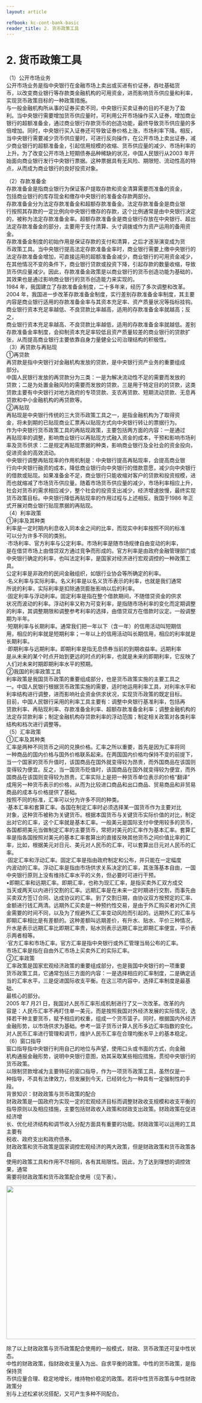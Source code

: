 ```yaml
---
layout: article

refbook: kc-cont-bank-basic
reader_title: 2. 货币政策工具
---
```


# 2. 货币政策工具

<p>（1）公开市场业务<br />
      公开市场业务是指中央银行在金融市场上卖出或买进有价证券，吞吐基础货<br />
      币，以改变商业银行等存款类金融机构的可用资金，进而影响货币供应量和利率，<br />
      实现货币政策目标的一种政策措施。<br />
      与一般金融机构所从事的证券买卖不同，中央银行买卖证券的目的不是为了盈<br />
      利。当中央银行需要增加货币供应量时，可利用公开市场操作买入证券，增加商业<br />
      银行的超额准备金，通过商业银行存款货币的创造功能，最终导致货币供应量的多<br />
      倍增加。同时，中央银行买入证券还可导致证券价格上涨，市场利率下降。相反，<br />
      当中央银行需要减少货币供应量时，可进行反向操作，在公开市场上卖出证券，减<br />
      少商业银行的超额准备金，引起信用规模的收缩、货币供应量的减少、市场利率的<br />
      上升。为了改变公开市场上短期债券品种稀缺的状况，中国人民银行从2003 年开<br />
      始面向商业银行发行中央银行票据。这种票据具有无风险、期限短、流动性高的特<br />
      点，从而成为商业银行的良好投资对象。</p>
    <p>（2）存款准备金<br />
      存款准备金是指商业银行为保证客户提取存款和资金清算需要而准备的资金，<br />
      包括商业银行的库存现金和缴存中央银行的准备金存款两部分。<br />
      存款准备金分为法定存款准备金和超额存款准备金。法定存款准备金是商业银<br />
      行按照其存款的一定比例向中央银行缴存的存款，这个比例通常是由中央银行决定<br />
      的，被称为法定存款准备金率。超额存款准备金是商业银行存放在中央银行、超出<br />
      法定存款准备金的部分，主要用于支付清算、头寸调拨或作为资产运用的备用资金。<br />
      存款准备金制度的初始作用是保证存款的支付和清算，之后才逐渐演变成为货<br />
      币政策工具。当中央银行提高法定存款准备金率时，商业银行需要上缴中央银行的<br />
      法定存款准备金增加，可直接运用的超额准备金减少，商业银行的可用资金减少，<br />
      在其他情况不变的条件下，商业银行贷款或投资下降，引起存款的数量收缩，导致<br />
      货币供应量减少。因此，存款准备金政策是以商业银行的货币创造功能为基础的，<br />
      其效果也是通过影响商业银行的货币创造能力来实现的。<br />
      1984 年，我国建立了存款准备金制度，二十多年来，经历了多次调整和改革。<br />
      2004 年，我国进一步改革存款准备金制度，实行差别存款准备金率制度，其主要<br />
      内容是商业银行适用的存款准备金率与其资本充足率、资产质量状况等指标挂钩。<br />
      商业银行资本充足率越低、不良贷款比率越高，适用的存款准备金率就越高；反之，<br />
      商业银行资本充足率越高、不良贷款比率越低，适用的存款准备金率就越低。差别<br />
      存款准备金率制度，会抑制资本充足率较低且资产质量较差的商业银行的贷款扩<br />
      张，从而提高商业银行主要依靠自身力量健全公司治理结构的积极性。<br />
      （3）再贷款与再贴现<br />
      ①再贷款<br />
      再贷款是指中央银行对金融机构发放的贷款，是中央银行资产业务的重要组成<br />
      部分。<br />
      中国人民银行发放的再贷款分为三类：一是为解决流动性不足的需要而发放的<br />
      贷款；二是为处置金融风险的需要而发放的贷款，三是用于特定目的的贷款，这类<br />
      贷款主要有中央银行对地方政府的专项贷款、支农再贷款、短期流动贷款、无息再<br />
      贷款和中小金融机构的再贷款等。<br />
      ②再贴现<br />
      再贴现是中央银行传统的三大货币政策工具之一，是指金融机构为了取得资<br />
      金，将未到期的已贴现商业汇票再以贴现方式向中央银行转让的票据行为。<br />
      作为中央银行货币政策工具的再贴现政策，主要包括两方面的内容：一是通过<br />
      再贴现率的调整，影响商业银行以再贴现方式融入资金的成本，干预和影响市场利<br />
      率及货币供求：二是规定再贴现票据的种类，影响商业银行及全社会的资金投向，<br />
      促进资金的高效流动。<br />
      中央银行调整再贴现率的作用机制是：中央银行提高再贴现率，会提高商业银<br />
      行向中央银行融资的成本，降低商业银行向中央银行的借款意愿，减少向中央银行<br />
      的借款或贴现。如果准备金不足，商业银行只能收缩对客户的贷款和投资规模，进<br />
      而也就缩减了市场货币供应量。随着市场货币供应量的减少，市场利率相应上升，<br />
      社会对货币的需求相应减少，整个社会的投资支出减少，经济增速放慢，最终实现<br />
      货币政策目标。中央银行降低再贴现率的作用过程与上述相反。我国于1986 年正<br />
      式开展对商业银行贴现票据的再贴现。<br />
      （4）利率政策<br />
      ①利率及其种类<br />
      利率是一定时期内利息收入同本金之间的比率，而现实中利率按照不同的标准<br />
      可以分为许多不同的类别。<br />
      ·市场利率、官方利率与公定利率。市场利率是随市场规律自由变动的利率，<br />
      是在借贷市场上由借贷双方通过竞争而形成的。官方利率是由政府金融管理部门或<br />
      中央银行确定的利率，也叫法定利率，是国家对经济进行宏观调控的一种政策工具。<br />
      公定利率是非政府的民间金融组织，如银行业协会等所确定的利率。<br />
      ·名义利率与实际利率。名义利率是以名义货币表示的利率，也就是我们通常<br />
      所说的利率，实际利率是扣除通货膨胀影响以后的利率。<br />
      ·固定利率与浮动利率。固定利率是指在整个借款期间，不随借贷资金的供求<br />
      状况而波动的利率。浮动利率又称为可变利率，是指随市场利率的变化而定期调整<br />
      的利率，其调整期限和调整参考利率的选择，由借贷双方在借款时议定。一般调整<br />
      期为半年。<br />
      ·短期利率与长期利率。通常我们把一年以下（含一年）的信用活动叫短期信<br />
      用，相应的利率就是短期利率；一年以上的信用活动叫长期信用，相应的利率就是<br />
      长期利率。<br />
      ·即期利率与远期利率。即期利率是指无息债券当前的到期收益率。远期利率<br />
      是从未来的某个时点开始到更远的时点的利率，也就是未来的即期利率，它反映了<br />
      人们对未来时期即期利率水平的预期。<br />
      ②我国的利率政策工具<br />
      利率政策是我国货币政策的重要组成部分，也是货币政策实施的主要工具之<br />
      一。中国人民银行根据货币政策实施的需要，适时地运用利率工具，对利率水平和<br />
      利率结构进行调整，进而影响社会资金供求状况，实现货币政策的既定目标。<br />
      目前，中国人民银行采用的利率工具主要有：调整中央银行基准利率，包括再<br />
      贷款利率、再贴现利率、存款准备金利率、超额存款准备金利率；调整金融机构的<br />
      法定存贷款利率；制定金融机构存贷款利率的浮动范围；制定相关政策对各类利率<br />
      结构和档次进行调整等。<br />
      （5）汇率政策<br />
      ①汇率及其种类<br />
      汇率是两种不同货币之间的兑换价格。汇率之所以重要，首先是因为汇率将同<br />
      一种商品的国内价格与国外价格联系起来。在两国国内价格均保持不变的前提下，<br />
      当一个国家的货币升值时，该国商品在国外就变得较为昂贵，而外国商品在该国则<br />
      变得较为便宜。反之，当一国货币贬值时，该国商品在国外就变得较为便宜，而外<br />
      国商品在该国则变得较为昂贵。汇率实际上是把一种货币单位表示的价格“翻译”<br />
      成用另一种货币表示的价格，从而为比较进口商品和出口商品、贸易商品和非贸易<br />
      商品的成本与价格提供了基础。<br />
      按照不同的标准，汇率可以分为许多不同的种类。<br />
      ·基本汇率和套算汇率。各国在制定汇率时必须选择某一国货币作为主要对比<br />
      对象，这种货币被称为关键货币。根据本国货币与关键货币实际价值的对比，制定<br />
      出对它的汇率，这个汇率就是基本汇率。一般美元是国际支付中使用较多的货币，<br />
      各国都把美元当做制定汇率的主要货币，常把对美元的汇率作为基本汇率。套算汇<br />
      率是指各国按照对美元的基本汇率套算出的直接反映其他货币之间价值比率的汇<br />
      率，比如，根据美元对日元、美元对人民币的汇率，可以套算出日元对人民币的汇<br />
      率。<br />
      ·固定汇率和浮动汇率。固定汇率是指由政府制定和公布，并只能在一定幅度<br />
      内波动的汇率。浮动汇率是指由市场供求关系决定的汇率，其涨落基本自由，一国<br />
      中央银行原则上没有维持汇率水平的义务，但必要时可进行干预。<br />
      •即期汇率和远期汇率。即期汇率，也称为现汇汇率，是指买卖外汇双方成交<br />
      当天或两天以内进行交割的汇率。远期汇率是在未来一定时期进行交割，而事先由<br />
      买卖双方签订合同、达成协议的汇率。到了交割日期，由协议双方按预定的汇率、<br />
      金额进行钱汇两清。远期外汇买卖是一种预约性交易，是由于外汇购买者对外汇资<br />
      金需要的时间不同，以及为了规避外汇汇率变动风险而引起的。远期外汇的汇率与<br />
      即期汇率相比是有差额的。这种差额叫远期差价，有升水、贴水、平价三种情况，<br />
      升水是表示远期汇率比即期汇率贵，贴水则表示远期汇率比即期汇率便宜，平价表<br />
      示两者相等。<br />
      ·官方汇率和市场汇率。官方汇率是指中央银行或外汇管理当局公布的汇率。<br />
      市场汇率是指在自由外汇市场上买卖外汇的实际汇率。<br />
      ②汇率政策<br />
      汇率政策是国家宏观经济政策的重要组成部分，也是我国中央银行的一项重要<br />
      货币政策工具，它通常包括三方面的内容：一是选择相应的汇率制度，二是确定适<br />
      当的汇率水平，三是促进国际收支平衡。在这三项内容中，选择汇率制度是最基础、<br />
      最核心的部分。<br />
      2005 年7 月21 日，我国对人民币汇率形成机制进行了又一次改革。改革的内<br />
      容是：人民币汇率不再盯住单一美元，而是按照我国对外经济发展的实际情况，选<br />
      择若干种主要货币，赋予相应的权重，组成一个货币篮子。同时，根据国内外经济<br />
      金融形势，以市场供求为基础。参考一篮子货币计算人民币多边汇率指数的变化。<br />
      对人民币汇率进行管理和调节，维护人民币汇率在合理均衡水平上的基本稳定。<br />
      （6）窗口指导<br />
      窗口指导指中央银行利用自己的地位与声望，使用口头或书面的方式，向金融<br />
      机构通报金融形势，说明中央银行意图，劝其采取某些相应措施，贯彻中央银行的<br />
      货币政策。<br />
      以限制贷款增减为主要特征的窗口指导，作为一项货币政策工具，虽然仅是一<br />
      种指导，不具有法律效力，但发展到今天，已经转化为一种具有一定强制性的手段。<br />
      背景知识：财政政策与货币政策的配合<br />
      财政政策是一国政府为实现一定的宏观经济目标而调整财政收支规模和收支平衡的<br />
      指导原则以及相应措施，主要包括财政收入政策和财政支出政策。财政政策在促进经济增<br />
      长、优化经济结构和调节收入分配方面具有重要的功能。财政政策可以运用的工具主要有<br />
      税收、政府支出和政府债券。<br />
      财政政策和货币政策是国家调控宏观经济的两大政策，但是财政政策和货币政策各自<br />
      使用的政策工具和作用不尽相同，各有其局限性。因此，为了达到理想的调控效果，通常<br />
    需要将财政政策和货币政策配合使用（见下表）。</p>
    <p><img src="http://i.teamkn.com/i/DJOOyBGg.png" width="855" height="407" /></p>
    <p>除了以上财政政策与货币政策配合使用的一般模式，财政、货币政策还可呈中性状态。<br />
      中性的财政政策，指财政收支量入为出、自求平衡的政策。中性的货币政策，是指保持货<br />
      币供应量合理、稳定地增长，维持物价稳定的政策。若将中性货币政策与中性财政政策分<br />
    别与上述松紧状况搭配，又可产生多种不同配合。</p>